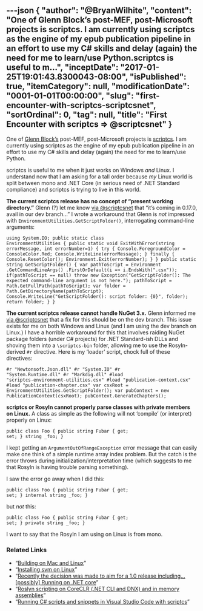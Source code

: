 ---json
{
  "author": "@BryanWilhite",
  "content": "One of Glenn Block’s post-MEF, post-Microsoft projects is scriptcs. I am currently using scriptcs as the engine of my epub publication pipeline in an effort to use my C# skills and delay (again) the need for me to learn/use Python.scriptcs is useful to m...",
  "inceptDate": "2017-01-25T19:01:43.8300043-08:00",
  "isPublished": true,
  "itemCategory": null,
  "modificationDate": "0001-01-01T00:00:00",
  "slug": "first-encounter-with-scriptcs-scriptcsnet",
  "sortOrdinal": 0,
  "tag": null,
  "title": "First Encounter with scriptcs =&gt; @scriptcsnet"
}
---

One of [Glenn Block’s](https://www.dotnetrocks.com/?show=1110) post-MEF, post-Microsoft projects is [scriptcs](http://scriptcs.net/). I am currently using scriptcs as the engine of my epub publication pipeline in an effort to use my C# skills and delay (again) the need for me to learn/use Python.

scriptcs is useful to me when it just works on Windows *and* Linux. I understand now that I am asking for a tall order because *my* Linux world is split between mono and .NET Core (in serious need of .NET Standard compliance) and scriptcs is trying to live in this world.

**The current scriptcs release has no concept of “present working directory.”** Glenn (?) let me know [via @scriptcsnet](https://twitter.com/scriptcsnet/status/822746581761859584) that “it’s coming in 0.17.0, avail in our dev branch…” I wrote a workaround that Glenn is *not* impressed with `EnvironmentUtilities.GetScriptFolder()`, interrogating command-line arguments:

<code class="lang-c#">using System.IO;
public static class EnvironmentUtilities
{
    public static void ExitWithError(string errorMessage, int errorNumber=1)
    {
        try
        {
            Console.ForegroundColor = ConsoleColor.Red;
            Console.WriteLine(errorMessage);
        }
        finally
        {
            Console.ResetColor();
            Environment.Exit(errorNumber);
        }
    }
    public static string GetScriptFolder()
    {
        var pathToScript = Environment
            .GetCommandLineArgs()
            .FirstOrDefault(i =&gt; i.EndsWith(".csx"));
        if(pathToScript == null)
            throw new Exception("GetScriptFolder(): The expected command-line argument is not here.");
        pathToScript = Path.GetFullPath(pathToScript);
        var folder = Path.GetDirectoryName(pathToScript);
        Console.WriteLine("GetScriptFolder(): script folder: {0}", folder);
        return folder;
    }
}
</code>

**The current scriptcs release cannot handle NuGet 3.x.** Glenn informed me [via @scriptcsnet](https://twitter.com/scriptcsnet/status/824083354249105412) that a fix for this should be on the dev branch. This issue exists for me on both Windows and Linux (and I am using the dev branch on Linux.) I have a horrible workaround for this that involves raiding NuGet package folders (under C# projects) for .NET Standard-ish DLLs and shoving them into a `\scriptcs-bin` folder, allowing me to use the Rosyln-derived `#r` directive. Here is my ‘loader’ script, chock full of these directives:

<code class="lang-c#">#r "Newtonsoft.Json.dll"
#r "System.IO"
#r "System.Runtime.dll"
#r "Markdig.dll"
#load "scriptcs-environment-utilities.csx"
#load "publication-context.csx"
#load "publication-chapter.csx"
var csxRoot = EnvironmentUtilities.GetScriptFolder();
var pubContext = new PublicationContext(csxRoot);
pubContext.GenerateChapters();
</code>

**scriptcs or Rosyln cannot properly parse classes with private members on Linux.** A class as simple as the following will not ‘compile’ (or interpret) properly on Linux:

<code class="lang-c#">public class Foo
{
    public string Fubar { get; set; }
    string _foo;
}
</code>

I kept getting an `ArgumentOutOfRangeException` error message that can easily make one think of a simple runtime array index problem. But the catch is the error throws during initialization/interpretation time (which suggests to me that Rosyln is having trouble parsing something).

I saw the error go away when I did this:

<code class="lang-c#">public class Foo
{
    public string Fubar { get; set; }
    internal string _foo;
}
</code>

but *not* this:

<code class="lang-c#">public class Foo
{
    public string Fubar { get; set; }
    private string _foo;
}
</code>

I want to say that the Rosyln I am using on Linux is from mono.

### Related Links

*   “[Building on Mac and Linux](https://github.com/scriptcs/scriptcs/wiki/Building-on-Mac-and-Linux)”
*   “[Installing svm on Linux](https://github.com/scriptcs-contrib/svm/wiki/Installing%20svm%20on%20Linux)”
*   “[Recently the decision was made to aim for a 1.0 release including… [possibly] Running on .NET core](https://github.com/scriptcs/scriptcs/wiki/1.0)”
*   “[Roslyn scripting on CoreCLR (.NET CLI and DNX) and in memory assemblies](http://www.strathweb.com/2016/03/roslyn-scripting-on-coreclr-net-cli-and-dnx-and-in-memory-assemblies/)”
*   “[Running C# scripts and snippets in Visual Studio Code with scriptcs](http://www.strathweb.com/2015/11/running-c-scripts-and-snippets-in-visual-studio-code-with-scriptcs/)”
